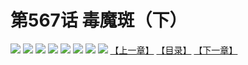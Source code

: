 # 第567话 毒魔斑（下）
![](https://mhpic.xiaomingtaiji.net/comic/D/斗破苍穹拆分版/567话/1.jpg-zymk.middle.webp)
![](https://mhpic.xiaomingtaiji.net/comic/D/斗破苍穹拆分版/567话/2.jpg-zymk.middle.webp)
![](https://mhpic.xiaomingtaiji.net/comic/D/斗破苍穹拆分版/567话/3.jpg-zymk.middle.webp)
![](https://mhpic.xiaomingtaiji.net/comic/D/斗破苍穹拆分版/567话/4.jpg-zymk.middle.webp)
![](https://mhpic.xiaomingtaiji.net/comic/D/斗破苍穹拆分版/567话/5.jpg-zymk.middle.webp)
![](https://mhpic.xiaomingtaiji.net/comic/D/斗破苍穹拆分版/567话/6.jpg-zymk.middle.webp)
![](https://mhpic.xiaomingtaiji.net/comic/D/斗破苍穹拆分版/567话/7.jpg-zymk.middle.webp)
![](https://mhpic.xiaomingtaiji.net/comic/D/斗破苍穹拆分版/567话/8.jpg-zymk.middle.webp)
[【上一章】](./566.md)
[【目录】](./README.md)
[【下一章】](./568.md)
